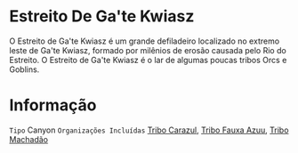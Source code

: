 <!-- TITLE: Estreito De Ga'te Kwiasz -->
<!-- SUBTITLE: Visão geral sobre Estreito De Ga'te Kwiasz -->

# Estreito De Ga'te Kwiasz
O Estreito de Ga'te Kwiasz é um grande defiladeiro localizado no extremo leste de Ga'te Kwiasz, formado por milênios de erosão causada pelo Rio do Estreito. O Estreito de Ga'te Kwiasz é o lar de algumas poucas tribos Orcs e Goblins.

# Informação
`Tipo` Canyon
`Organizações Incluídas`  [Tribo Carazul](http://localhost/faccoes/faccoes-independentes/tribo-carazul#tribo-carazul), [Tribo Fauxa Azuu](http://localhost/faccoes/faccoes-independentes/tribo-fauxa-azuu#tribo-fauxa-azuu), [Tribo Machadão](http://localhost/faccoes/faccoes-independentes/tribo-machadao#tribo-machadao)


